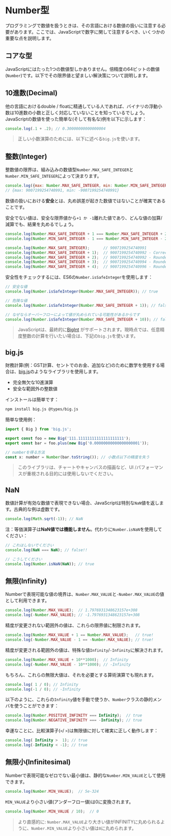 # Number型

プログラミングで数値を扱うときは、その言語における数値の扱いに注意する必要があります。ここでは、JavaScriptで数字に関して注意するべき、いくつかの重要な点を説明します。

## コアな型

JavaScriptにはたった1つの数値型しかありません。倍精度の64ビットの数値\(`Number`\)です。以下でその限界値と望ましい解決策について説明します。

## 10進数\(Decimal\)

他の言語におけるdouble / floatに精通している人であれば、バイナリの浮動小数は10進数の小数と正しく対応していないことを知っているでしょう。 JavaScriptの数値を使った簡単な\(そして有名な\)例を以下に示します：

```javascript
console.log(.1 + .2); // 0.30000000000000004
```

> 正しい小数演算のためには、以下に述べる`big.js`を使います。

## 整数\(Integer\)

整数値の限界は、組み込みの数値型`Number.MAX_SAFE_INTEGER`と`Number.MIN_SAFE_INTEGER`によって決まります。

```javascript
console.log({max: Number.MAX_SAFE_INTEGER, min: Number.MIN_SAFE_INTEGER});
// {max: 9007199254740991, min: -9007199254740991}
```

数値の扱いにおける**安全**とは、丸め誤差が起きた数値ではないことが確実であることです。

安全でない値は、安全な限界値から`+1 か -1`離れた値であり、どんな値の加算/減算でも、結果を丸めるでしょう。

```javascript
console.log(Number.MAX_SAFE_INTEGER + 1 === Number.MAX_SAFE_INTEGER + 2); // true!
console.log(Number.MIN_SAFE_INTEGER - 1 === Number.MIN_SAFE_INTEGER - 2); // true!

console.log(Number.MAX_SAFE_INTEGER);      // 9007199254740991
console.log(Number.MAX_SAFE_INTEGER + 1);  // 9007199254740992 - Correct
console.log(Number.MAX_SAFE_INTEGER + 2);  // 9007199254740992 - Rounded!
console.log(Number.MAX_SAFE_INTEGER + 3);  // 9007199254740994 - Rounded - correct by luck
console.log(Number.MAX_SAFE_INTEGER + 4);  // 9007199254740996 - Rounded!
```

安全性をチェックするには、ES6の`Number.isSafeInteger`を使用します：

```javascript
// 安全な値
console.log(Number.isSafeInteger(Number.MAX_SAFE_INTEGER)); // true

// 危険な値
console.log(Number.isSafeInteger(Number.MAX_SAFE_INTEGER + 1)); // false

// なぜならオーバーフローによって値が丸められている可能性があるからです
console.log(Number.isSafeInteger(Number.MAX_SAFE_INTEGER + 10)); // false
```

> JavaScriptは、最終的に[BigInt](https://developers.google.com/web/updates/2018/05/bigint) がサポートされます。現時点では、任意精度整数の計算を行いたい場合は、下記の`big.js`を使います。

## big.js

財務計算\(例：GST計算、セントでのお金、追加など\)のために数学を使用する場合は、[big.js](https://github.com/MikeMcl/big.js/)のようなライブラリを使用します。

* 完全無欠な10進演算
* 安全な範囲外の整数値

インストールは簡単です：

```bash
npm install big.js @types/big.js
```

簡単な使用例：

```javascript
import { Big } from 'big.js';

export const foo = new Big('111.11111111111111111111');
export const bar = foo.plus(new Big('0.00000000000000000001'));

// numberを得る方法
const x: number = Number(bar.toString()); // 小数点以下の精度を失う
```

> このライブラリは、チャートやキャンバスの描画など、UI /パフォーマンスが重視される目的には使用しないでください。

## NaN

数値計算が有効な数値で表現できない場合、JavaScriptは特別な`NaN`値を返します。古典的な例は虚数です。

```javascript
console.log(Math.sqrt(-1)); // NaN
```

注：等価演算子は**NaN値では機能しません**。代わりに`Number.isNaN`を使用してください：

```javascript
// これはしないでください
console.log(NaN === NaN); // false!!

// こうしてください
console.log(Number.isNaN(NaN)); // true
```

## 無限\(Infinity\)

Numberで表現可能な値の境界は、`Number.MAX_VALUE`と`-Number.MAX_VALUE`の値として利用できます。

```javascript
console.log(Number.MAX_VALUE);  // 1.7976931348623157e+308
console.log(-Number.MAX_VALUE); // -1.7976931348623157e+308
```

精度が変更されない範囲外の値は、これらの限界値に制限されます。

```javascript
console.log(Number.MAX_VALUE + 1 == Number.MAX_VALUE);   // true!
console.log(-Number.MAX_VALUE - 1 == -Number.MAX_VALUE); // true!
```

精度が変更される範囲外の値は、特殊な値`Infinity`/`-Infinity`に解決されます。

```javascript
console.log(Number.MAX_VALUE + 10**1000);  // Infinity
console.log(-Number.MAX_VALUE - 10**1000); // -Infinity
```

もちろん、これらの無限大値は、それを必要とする算術演算でも現れます。

```javascript
console.log( 1 / 0); // Infinity
console.log(-1 / 0); // -Infinity
```

以下のように、これらの`Infinity`値を手動で使うか、`Number`クラスの静的メンバを使うことができます：

```javascript
console.log(Number.POSITIVE_INFINITY === Infinity);  // true
console.log(Number.NEGATIVE_INFINITY === -Infinity); // true
```

幸運なことに、比較演算子\(`<`/ `>`\)は無限値に対して確実に正しく動作します：

```javascript
console.log( Infinity >  1); // true
console.log(-Infinity < -1); // true
```

## 無限小\(Infinitesimal\)

Numberで表現可能なゼロでない最小値は、静的な`Number.MIN_VALUE`として使用できます。

```javascript
console.log(Number.MIN_VALUE);  // 5e-324
```

`MIN_VALUE`より小さい値\(アンダーフロー値\)は0に変換されます。

```javascript
console.log(Number.MIN_VALUE / 10);  // 0
```

> より直感的に: `Number.MAX_VALUE`より大きい値がINFINITYに丸められるように、`Number.MIN_VALUE`より小さい値は`0`に丸められます。

